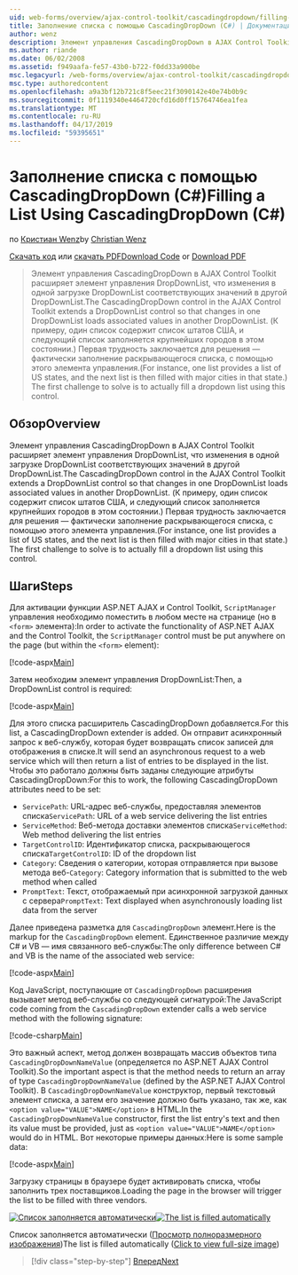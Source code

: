 ```yaml
---
uid: web-forms/overview/ajax-control-toolkit/cascadingdropdown/filling-a-list-using-cascadingdropdown-cs
title: Заполнение списка с помощью CascadingDropDown (C#) | Документация Майкрософт
author: wenz
description: Элемент управления CascadingDropDown в AJAX Control Toolkit расширяет элемент управления DropDownList, что изменения в одной загрузке DropDownList соответствующих значений в anoth...
ms.author: riande
ms.date: 06/02/2008
ms.assetid: f949aafa-fe57-43b0-b722-f0dd33a900be
msc.legacyurl: /web-forms/overview/ajax-control-toolkit/cascadingdropdown/filling-a-list-using-cascadingdropdown-cs
msc.type: authoredcontent
ms.openlocfilehash: a9a3bf12b721c8f5eec21f3090142e40e74b0b9c
ms.sourcegitcommit: 0f1119340e4464720cfd16d0ff15764746ea1fea
ms.translationtype: MT
ms.contentlocale: ru-RU
ms.lasthandoff: 04/17/2019
ms.locfileid: "59395651"
---
```

# <a name="filling-a-list-using-cascadingdropdown-c"></a><span data-ttu-id="3034b-103">Заполнение списка с помощью CascadingDropDown (C#)</span><span class="sxs-lookup"><span data-stu-id="3034b-103">Filling a List Using CascadingDropDown (C#)</span></span>

<span data-ttu-id="3034b-104">по [Кристиан Wenz](https://github.com/wenz)</span><span class="sxs-lookup"><span data-stu-id="3034b-104">by [Christian Wenz](https://github.com/wenz)</span></span>

<span data-ttu-id="3034b-105">[Скачать код](http://download.microsoft.com/download/9/0/7/907760b1-2c60-4f81-aeb6-ca416a573b0d/cascadingdropdown0.cs.zip) или [скачать PDF](http://download.microsoft.com/download/2/d/c/2dc10e34-6983-41d4-9c08-f78f5387d32b/cascadingdropdown0CS.pdf)</span><span class="sxs-lookup"><span data-stu-id="3034b-105">[Download Code](http://download.microsoft.com/download/9/0/7/907760b1-2c60-4f81-aeb6-ca416a573b0d/cascadingdropdown0.cs.zip) or [Download PDF](http://download.microsoft.com/download/2/d/c/2dc10e34-6983-41d4-9c08-f78f5387d32b/cascadingdropdown0CS.pdf)</span></span>

> <span data-ttu-id="3034b-106">Элемент управления CascadingDropDown в AJAX Control Toolkit расширяет элемент управления DropDownList, что изменения в одной загрузке DropDownList соответствующих значений в другой DropDownList.</span><span class="sxs-lookup"><span data-stu-id="3034b-106">The CascadingDropDown control in the AJAX Control Toolkit extends a DropDownList control so that changes in one DropDownList loads associated values in another DropDownList.</span></span> <span data-ttu-id="3034b-107">(К примеру, один список содержит список штатов США, и следующий список заполняется крупнейших городов в этом состоянии.) Первая трудность заключается для решения — фактически заполнение раскрывающегося списка, с помощью этого элемента управления.</span><span class="sxs-lookup"><span data-stu-id="3034b-107">(For instance, one list provides a list of US states, and the next list is then filled with major cities in that state.) The first challenge to solve is to actually fill a dropdown list using this control.</span></span>


## <a name="overview"></a><span data-ttu-id="3034b-108">Обзор</span><span class="sxs-lookup"><span data-stu-id="3034b-108">Overview</span></span>

<span data-ttu-id="3034b-109">Элемент управления CascadingDropDown в AJAX Control Toolkit расширяет элемент управления DropDownList, что изменения в одной загрузке DropDownList соответствующих значений в другой DropDownList.</span><span class="sxs-lookup"><span data-stu-id="3034b-109">The CascadingDropDown control in the AJAX Control Toolkit extends a DropDownList control so that changes in one DropDownList loads associated values in another DropDownList.</span></span> <span data-ttu-id="3034b-110">(К примеру, один список содержит список штатов США, и следующий список заполняется крупнейших городов в этом состоянии.) Первая трудность заключается для решения — фактически заполнение раскрывающегося списка, с помощью этого элемента управления.</span><span class="sxs-lookup"><span data-stu-id="3034b-110">(For instance, one list provides a list of US states, and the next list is then filled with major cities in that state.) The first challenge to solve is to actually fill a dropdown list using this control.</span></span>

## <a name="steps"></a><span data-ttu-id="3034b-111">Шаги</span><span class="sxs-lookup"><span data-stu-id="3034b-111">Steps</span></span>

<span data-ttu-id="3034b-112">Для активации функции ASP.NET AJAX и Control Toolkit, `ScriptManager` управления необходимо поместить в любом месте на странице (но в `<form>` элемента):</span><span class="sxs-lookup"><span data-stu-id="3034b-112">In order to activate the functionality of ASP.NET AJAX and the Control Toolkit, the `ScriptManager` control must be put anywhere on the page (but within the `<form>` element):</span></span>

[!code-aspx[Main](filling-a-list-using-cascadingdropdown-cs/samples/sample1.aspx)]

<span data-ttu-id="3034b-113">Затем необходим элемент управления DropDownList:</span><span class="sxs-lookup"><span data-stu-id="3034b-113">Then, a DropDownList control is required:</span></span>

[!code-aspx[Main](filling-a-list-using-cascadingdropdown-cs/samples/sample2.aspx)]

<span data-ttu-id="3034b-114">Для этого списка расширитель CascadingDropDown добавляется.</span><span class="sxs-lookup"><span data-stu-id="3034b-114">For this list, a CascadingDropDown extender is added.</span></span> <span data-ttu-id="3034b-115">Он отправит асинхронный запрос к веб-службу, которая будет возвращать список записей для отображения в списке.</span><span class="sxs-lookup"><span data-stu-id="3034b-115">It will send an asynchronous request to a web service which will then return a list of entries to be displayed in the list.</span></span> <span data-ttu-id="3034b-116">Чтобы это работало должны быть заданы следующие атрибуты CascadingDropDown:</span><span class="sxs-lookup"><span data-stu-id="3034b-116">For this to work, the following CascadingDropDown attributes need to be set:</span></span>

- <span data-ttu-id="3034b-117">`ServicePath`: URL-адрес веб-службы, предоставляя элементов списка</span><span class="sxs-lookup"><span data-stu-id="3034b-117">`ServicePath`: URL of a web service delivering the list entries</span></span>
- <span data-ttu-id="3034b-118">`ServiceMethod`: Веб-метода доставки элементов списка</span><span class="sxs-lookup"><span data-stu-id="3034b-118">`ServiceMethod`: Web method delivering the list entries</span></span>
- <span data-ttu-id="3034b-119">`TargetControlID`: Идентификатор списка, раскрывающегося списка</span><span class="sxs-lookup"><span data-stu-id="3034b-119">`TargetControlID`: ID of the dropdown list</span></span>
- <span data-ttu-id="3034b-120">`Category`: Сведения о категории, которая отправляется при вызове метода веб-</span><span class="sxs-lookup"><span data-stu-id="3034b-120">`Category`: Category information that is submitted to the web method when called</span></span>
- <span data-ttu-id="3034b-121">`PromptText`: Текст, отображаемый при асинхронной загрузкой данных с сервера</span><span class="sxs-lookup"><span data-stu-id="3034b-121">`PromptText`: Text displayed when asynchronously loading list data from the server</span></span>

<span data-ttu-id="3034b-122">Далее приведена разметка для `CascadingDropDown` элемент.</span><span class="sxs-lookup"><span data-stu-id="3034b-122">Here is the markup for the `CascadingDropDown` element.</span></span> <span data-ttu-id="3034b-123">Единственное различие между C# и VB — имя связанного веб-службы:</span><span class="sxs-lookup"><span data-stu-id="3034b-123">The only difference between C# and VB is the name of the associated web service:</span></span>

[!code-aspx[Main](filling-a-list-using-cascadingdropdown-cs/samples/sample3.aspx)]

<span data-ttu-id="3034b-124">Код JavaScript, поступающие от `CascadingDropDown` расширения вызывает метод веб-службы со следующей сигнатурой:</span><span class="sxs-lookup"><span data-stu-id="3034b-124">The JavaScript code coming from the `CascadingDropDown` extender calls a web service method with the following signature:</span></span>

[!code-csharp[Main](filling-a-list-using-cascadingdropdown-cs/samples/sample4.cs)]

<span data-ttu-id="3034b-125">Это важный аспект, метод должен возвращать массив объектов типа `CascadingDropDownNameValue` (определяется по ASP.NET AJAX Control Toolkit).</span><span class="sxs-lookup"><span data-stu-id="3034b-125">So the important aspect is that the method needs to return an array of type `CascadingDropDownNameValue` (defined by the ASP.NET AJAX Control Toolkit).</span></span> <span data-ttu-id="3034b-126">В `CascadingDropDownNameValue` конструктор, первый текстовый элемент списка, а затем его значение должно быть указано, так же, как `<option value="VALUE">NAME</option>` в HTML.</span><span class="sxs-lookup"><span data-stu-id="3034b-126">In the `CascadingDropDownNameValue` constructor, first the list entry's text and then its value must be provided, just as `<option value="VALUE">NAME</option>` would do in HTML.</span></span> <span data-ttu-id="3034b-127">Вот некоторые примеры данных:</span><span class="sxs-lookup"><span data-stu-id="3034b-127">Here is some sample data:</span></span>

[!code-aspx[Main](filling-a-list-using-cascadingdropdown-cs/samples/sample5.aspx)]

<span data-ttu-id="3034b-128">Загрузку страницы в браузере будет активировать списка, чтобы заполнить трех поставщиков.</span><span class="sxs-lookup"><span data-stu-id="3034b-128">Loading the page in the browser will trigger the list to be filled with three vendors.</span></span>


<span data-ttu-id="3034b-129">[![Список заполняется автоматически](filling-a-list-using-cascadingdropdown-cs/_static/image2.png)](filling-a-list-using-cascadingdropdown-cs/_static/image1.png)</span><span class="sxs-lookup"><span data-stu-id="3034b-129">[![The list is filled automatically](filling-a-list-using-cascadingdropdown-cs/_static/image2.png)](filling-a-list-using-cascadingdropdown-cs/_static/image1.png)</span></span>

<span data-ttu-id="3034b-130">Список заполняется автоматически ([Просмотр полноразмерного изображения](filling-a-list-using-cascadingdropdown-cs/_static/image3.png))</span><span class="sxs-lookup"><span data-stu-id="3034b-130">The list is filled automatically ([Click to view full-size image](filling-a-list-using-cascadingdropdown-cs/_static/image3.png))</span></span>

> [!div class="step-by-step"]
> [<span data-ttu-id="3034b-131">Вперед</span><span class="sxs-lookup"><span data-stu-id="3034b-131">Next</span></span>](using-cascadingdropdown-with-a-database-cs.md)
